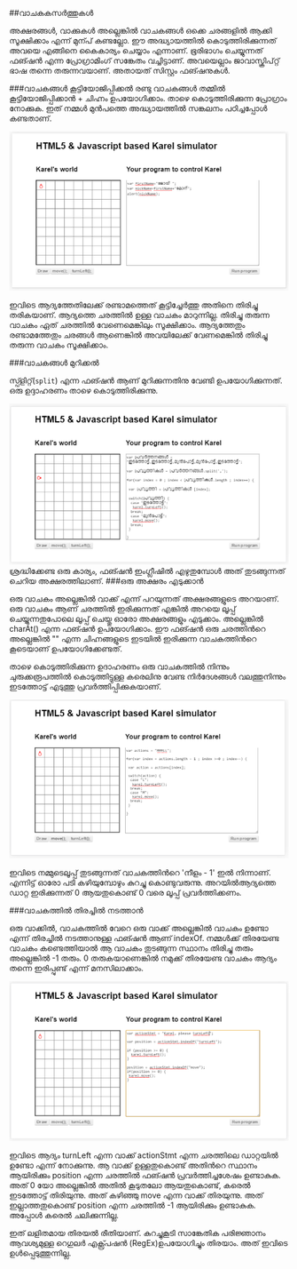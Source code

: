##വാചകകസര്‍ത്തുകള്‍

അക്ഷരങ്ങള്‍, വാക്കുകള്‍ അല്ലെങ്കില്‍ വാചകങ്ങള്‍ ഒക്കെ ചരങ്ങളില്‍ ആക്കി സൂക്ഷിക്കാം എന്ന് മുന്പ് കണ്ടല്ലോ. ഈ അദ്ധ്യായത്തില്‍ കൊടുത്തിരിക്കുന്നത് അവയെ എങ്ങിനെ  കൈകാര്യം ചെയ്യാം എന്നാണ്. ഭൂരിഭാഗം ചെയ്യുന്നത് ഫങ്ഷന്‍ എന്ന പ്രോഗ്രാമിംഗ് സങ്കേതം വച്ചിട്ടാണ്. അവയെല്ലാം ജാവാസ്ക്രിപ്റ്റ് ഭാഷ തന്നെ തരുന്നവയാണ്. അതായത് സിസ്റ്റം ഫങ്ഷനുകള്‍.

###വാചകങ്ങള്‍ കൂട്ടിയോജിപ്പിക്കല്‍
രണ്ടു വാചകങ്ങള്‍ തമ്മില്‍ കൂട്ടിയോജിപ്പിക്കാന്‍ + ചിഹ്നം ഉപയോഗിക്കാം. താഴെ കൊടുത്തിരിക്കുന്ന പ്രോഗ്രാം നോക്കുക. ഇത് നമ്മള്‍ മുന്‍പത്തെ അദ്ധ്യായത്തില്‍ സങ്കലനം പഠിച്ചപ്പോള്‍ കണ്ടതാണ്.

![സങ്കലനം](images/ch06/06/02-AddStrings.PNG)

ഇവിടെ ആദ്യത്തേതിലേക്ക് രണ്ടാമത്തെത് കൂട്ടിച്ചേര്‍ത്തു അതിനെ തിരിച്ചു തരികയാണ്. ആദ്യത്തെ ചരത്തില്‍ ഉള്ള വാചകം മാറുന്നില്ല. തിരിച്ചു തരുന്ന വാചകം ഏത് ചരത്തില്‍ വേണെമെങ്കിലും സൂക്ഷിക്കാം. ആദ്യത്തേതും രണ്ടാമത്തേതും ചരങ്ങള്‍ ആണെങ്കില്‍ അവയിലേക്ക് വേണമെങ്കില്‍ തിരിച്ചു തരുന്ന വാചകം സൂക്ഷിക്കാം.

###വാചകങ്ങള്‍ മുറിക്കല്‍

സ്പ്ളിറ്റ്(`split`) എന്ന ഫങ്ഷന്‍ ആണ് മുറിക്കുന്നതിനു വേണ്ടി ഉപയോഗിക്കുന്നത്. ഒരു ഉദ്ദാഹരണം താഴെ കൊടുത്തിരിക്കുന്നു.

![വാചകങ്ങള്‍ മുറിക്കല്‍](images/ch07/20/01-split.PNG)
ശ്രദ്ധിക്കേണ്ട ഒരു കാര്യം, ഫങ്ഷന്‍ ഇംഗ്ലീഷില്‍ എഴുതുമ്പോള്‍ അത് തുടങ്ങുന്നത് ചെറിയ അക്ഷരത്തിലാണ്‌.
###ഒരു അക്ഷരം എടുക്കാന്‍

ഒരു വാചകം അല്ലെങ്കില്‍ വാക്ക് എന്ന് പറയുന്നത് അക്ഷരങ്ങളുടെ അറയാണ്. ഒരു വാചകം ആണ് ചരത്തില്‍ ഇരിക്കുന്നത് എങ്കില്‍ അറയെ ലൂപ്പ് ചെയ്യുന്നതുപോലെ ലൂപ്പ് ചെയ്തു ഓരോ അക്ഷരങ്ങളും എടുക്കാം. അല്ലെങ്കില്‍ charAt() എന്ന ഫങ്ഷന്‍ ഉപയോഗിക്കാം. ഈ ഫങ്ഷന്‍ ഒരു ചരത്തിന്‍റെ അല്ലെങ്കില്‍ "" എന്ന ചിഹ്നങ്ങളുടെ ഇടയില്‍ ഇരിക്കുന്ന വാചകത്തിന്‍റെ കൂടെയാണ് ഉപയോഗിക്കേണ്ടത്.

താഴെ കൊടുത്തിരിക്കുന്ന ഉദാഹരണം ഒരു വാചകത്തില്‍ നിന്നും ചുരുക്കരൂപത്തില്‍ കൊടുത്തിട്ടുള്ള കരെലിനു വേണ്ട നിര്‍ദേശങ്ങള്‍ വലത്തുനിന്നും ഇടത്തോട്ട് എടുത്തു പ്രവര്‍ത്തിപ്പിക്കുകയാണ്. 

![ഒരു അക്ഷരം എടുക്കാന്‍](images/ch07/20/03-loopLetters.PNG)

ഇവിടെ നമ്മുടെലൂപ്പ് തുടങ്ങുന്നത് വാചകത്തിന്‍റെ 'നീളം - 1' ഇല്‍ നിന്നാണ്. എന്നിട്ട് ഓരോ പടി കഴിയുമ്പോഴും കുറച്ചു കൊണ്ടുവരുന്നു. അറയില്‍ആദ്യത്തെ ഡാറ്റ ഇരിക്കുന്നത് 0 ആയതുകൊണ്ട് 0 വരെ ലൂപ്പ് പ്രവര്‍ത്തിക്കണം.

###വാചകത്തില്‍ തിരച്ചില്‍ നടത്താന്‍

ഒരു വാക്കില്‍, വാചകത്തില്‍ വേറെ ഒരു വാക്ക് അല്ലെങ്കില്‍ വാചകം ഉണ്ടോ എന്ന് തിരച്ചില്‍ നടത്താനുള്ള ഫങ്ഷന്‍ ആണ് indexOf. നമ്മള്‍ക്ക് തിരയേണ്ട വാചകം കണ്ടെത്തിയാല്‍ ആ വാചകം തുടങ്ങുന്ന സ്ഥാനം തിരിച്ചു തരും അല്ലെങ്കില്‍ -1 തരും. 0 തരുകയാണെങ്കില്‍ നമുക്ക് തിരയേണ്ട വാചകം ആദ്യം തന്നെ ഇരിപ്പുണ്ട് എന്ന് മനസിലാക്കാം.
 
![വാചകത്തില്‍ തിരച്ചില്‍ നടത്താന്‍](images/ch07/20/05-indexOf.PNG)

ഇവിടെ ആദ്യം turnLeft എന്ന വാക്ക് actionStmt എന്ന ചരത്തിലെ ഡാറ്റയില്‍ ഉണ്ടോ എന്ന് നോക്കുന്നു. ആ വാക്ക് ഉള്ളതുകൊണ്ട് അതിന്‍റെ സ്ഥാനം ആയിരിക്കും position എന്ന ചരത്തില്‍ ഫങ്ഷന്‍ പ്രവര്‍ത്തിച്ചശേഷം ഉണ്ടാകുക. അത് 0 യോ അല്ലെങ്കില്‍ അതില്‍ കൂടുതലോ ആയതുകൊണ്ട്, കരെല്‍ ഇടത്തോട്ട് തിരിയുന്നു. അത് കഴിഞ്ഞു move എന്ന വാക്ക് തിരയുന്നു. അത് ഇല്ലാത്തതുകൊണ്ട് position എന്ന ചരത്തില്‍ -1 ആയിരിക്കും ഉണ്ടാകുക. അപ്പോള്‍ കരെല്‍ ചലിക്കുന്നില്ല.

ഇത് ലളിതമായ തിരയല്‍ രീതിയാണ്‌. കുറച്ചുകൂടി സാങ്കേതിക പരിജ്ഞാനം ആവശ്യമുള്ള റെഗുലര്‍ എക്സ്പ്രഷന്‍ (RegEx)ഉപയോഗിച്ചും തിരയാം. അത് ഇവിടെ ഉള്‍പ്പെടുത്തുന്നില്ല.